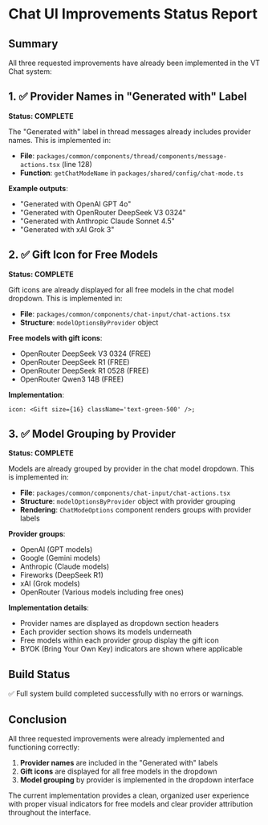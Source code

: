 # Chat UI Improvements Status Report

## Summary

All three requested improvements have already been implemented in the VT Chat system:

## 1. ✅ Provider Names in "Generated with" Label

**Status: COMPLETE**

The "Generated with" label in thread messages already includes provider names. This is implemented in:

- **File**: `packages/common/components/thread/components/message-actions.tsx` (line 128)
- **Function**: `getChatModeName` in `packages/shared/config/chat-mode.ts`

**Example outputs**:

- "Generated with OpenAI GPT 4o"
- "Generated with OpenRouter DeepSeek V3 0324"
- "Generated with Anthropic Claude Sonnet 4.5"
- "Generated with xAI Grok 3"

## 2. ✅ Gift Icon for Free Models

**Status: COMPLETE**

Gift icons are already displayed for all free models in the chat model dropdown. This is implemented in:

- **File**: `packages/common/components/chat-input/chat-actions.tsx`
- **Structure**: `modelOptionsByProvider` object

**Free models with gift icons**:

- OpenRouter DeepSeek V3 0324 (FREE)
- OpenRouter DeepSeek R1 (FREE)
- OpenRouter DeepSeek R1 0528 (FREE)
- OpenRouter Qwen3 14B (FREE)

**Implementation**:

```tsx
icon: <Gift size={16} className='text-green-500' />;
```

## 3. ✅ Model Grouping by Provider

**Status: COMPLETE**

Models are already grouped by provider in the chat model dropdown. This is implemented in:

- **File**: `packages/common/components/chat-input/chat-actions.tsx`
- **Structure**: `modelOptionsByProvider` object with provider grouping
- **Rendering**: `ChatModeOptions` component renders groups with provider labels

**Provider groups**:

- OpenAI (GPT models)
- Google (Gemini models)
- Anthropic (Claude models)
- Fireworks (DeepSeek R1)
- xAI (Grok models)
- OpenRouter (Various models including free ones)

**Implementation details**:

- Provider names are displayed as dropdown section headers
- Each provider section shows its models underneath
- Free models within each provider group display the gift icon
- BYOK (Bring Your Own Key) indicators are shown where applicable

## Build Status

✅ Full system build completed successfully with no errors or warnings.

## Conclusion

All three requested improvements were already implemented and functioning correctly:

1. **Provider names** are included in the "Generated with" labels
2. **Gift icons** are displayed for all free models in the dropdown
3. **Model grouping** by provider is implemented in the dropdown interface

The current implementation provides a clean, organized user experience with proper visual indicators for free models and clear provider attribution throughout the interface.
